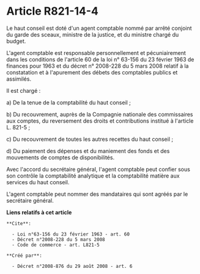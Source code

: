 # Article R821-14-4

Le haut conseil est doté d'un agent comptable nommé par arrêté conjoint du garde des sceaux, ministre de la justice, et du
ministre chargé du budget.

L'agent comptable est responsable personnellement et pécuniairement dans les conditions de l'article 60 de la loi n° 63-156
du 23 février 1963 de finances pour 1963 et du décret n° 2008-228 du 5 mars 2008 relatif à la constatation et à l'apurement
des débets des comptables publics et assimilés. 

Il est chargé : 

a) De la tenue de la comptabilité du haut conseil ; 

b) Du recouvrement, auprès de la Compagnie nationale des commissaires aux comptes, du reversement des droits et contributions
institué à l'article L. 821-5 ; 

c) Du recouvrement de toutes les autres recettes du haut conseil ; 

d) Du paiement des dépenses et du maniement des fonds et des mouvements de comptes de disponibilités. 

Avec l'accord du secrétaire général, l'agent comptable peut confier sous son contrôle la comptabilité analytique et la
comptabilité matière aux services du haut conseil.

L'agent comptable peut nommer des mandataires qui sont agréés par le secrétaire général.

**Liens relatifs à cet article**

	**Cite**:

	  - Loi n°63-156 du 23 février 1963 - art. 60
	  - Décret n°2008-228 du 5 mars 2008
	  - Code de commerce - art. L821-5

	**Créé par**:

	  - Décret n°2008-876 du 29 août 2008 - art. 6
